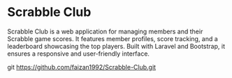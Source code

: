 # Scrabble Club

Scrabble Club is a web application for managing members and their Scrabble game scores. It features member profiles, score tracking, and a leaderboard showcasing the top players. Built with Laravel and Bootstrap, it ensures a responsive and user-friendly interface.

git https://github.com/faizan1992/Scrabble-Club.git
